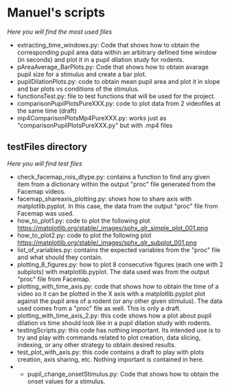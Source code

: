 # Manuel's scripts
*Here you will find the most used files*
- extracting_time_windows.py: Code that shows how to obtain the corresponding pupil area data within an arbitrary defined time window (in seconds) and plot it in a pupil dilation study for rodents.
- pAreaAverage_BarPlots.py: Code that shows how to obtain avarage pupil size for a stimulus and create a bar plot.
- pupilDilationPlots.py: code to obtain mean pupil area and plot it in slope and bar plots vs conditions of the stimulus.  
- functionsTest.py: file to test functions that will be used for the project.
- comparisonPupilPlotsPureXXX.py: code to plot data from 2 videofiles at the same time (draft)
- mp4ComparisonPlotsMp4PureXXX.py: works just as "comparisonPupilPlotsPureXXX.py" but with .mp4 files

## testFiles directory
*Here you will find test files*
- check_facemap_rois_dtype.py: contains a function to find any given item from a dictionary within the output "proc" file generated from the Facemap videos.
- facemap_shareaxis_plotting.py: shows how to share axis with matplotlib.pyplot. In this case, the data from the output "proc" file from Facemap was used.
-  how_to_plot1.py: code to plot the following plot https://matplotlib.org/stable/_images/sphx_glr_simple_plot_001.png
-  how_to_plot2.py: code to plot the following plot https://matplotlib.org/stable/_images/sphx_glr_subplot_001.png
-  list_of_variables.py: contains the expected variables from the "proc" file and what should they contain.
-  plotting_8_figures.py: how to plot 8 consecutive figures (each one with 2 subplots) with matplotlib.pyplot. The data used was from the output "proc" file from Facemap.
-  plotting_with_time_axis.py: code that shows how to obtain the time of a video so it can be plotted in the X axis with a matplotlib.pyplot plot against the pupil area of a rodent (or any other given stimulus). The data used comes from a "proc" file as well. This is only a draft.
-  plotting_with_time_axis_2.py: this code shows how a plot about pupil dilation vs time should look like in a pupil dilation study with rodents.
-  testingScripts.py: this code has nothing important. Its intended use is to try and play with commands related to plot creation, data slicing, indexing, or any other strategy to obtain desired results.
-  test_plot_with_axis.py: this code contains a draft to play with plots creation, axis sharing, etc. Nothing important is contained in here.
-  - pupil_change_onsetStimulus.py: Code that shows how to obtain the onset values for a stimulus.
